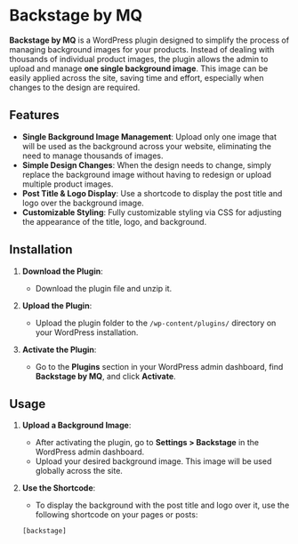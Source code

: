 # Backstage by MQ

**Backstage by MQ** is a WordPress plugin designed to simplify the process of managing background images for your products. Instead of dealing with thousands of individual product images, the plugin allows the admin to upload and manage **one single background image**. This image can be easily applied across the site, saving time and effort, especially when changes to the design are required.

## Features

- **Single Background Image Management**: Upload only one image that will be used as the background across your website, eliminating the need to manage thousands of images.
- **Simple Design Changes**: When the design needs to change, simply replace the background image without having to redesign or upload multiple product images.
- **Post Title & Logo Display**: Use a shortcode to display the post title and logo over the background image.
- **Customizable Styling**: Fully customizable styling via CSS for adjusting the appearance of the title, logo, and background.

## Installation

1. **Download the Plugin**:
   - Download the plugin file and unzip it.

2. **Upload the Plugin**:
   - Upload the plugin folder to the `/wp-content/plugins/` directory on your WordPress installation.

3. **Activate the Plugin**:
   - Go to the **Plugins** section in your WordPress admin dashboard, find **Backstage by MQ**, and click **Activate**.

## Usage

1. **Upload a Background Image**:
   - After activating the plugin, go to **Settings > Backstage** in the WordPress admin dashboard.
   - Upload your desired background image. This image will be used globally across the site.

2. **Use the Shortcode**:
   - To display the background with the post title and logo over it, use the following shortcode on your pages or posts:

   ```plaintext
   [backstage]
